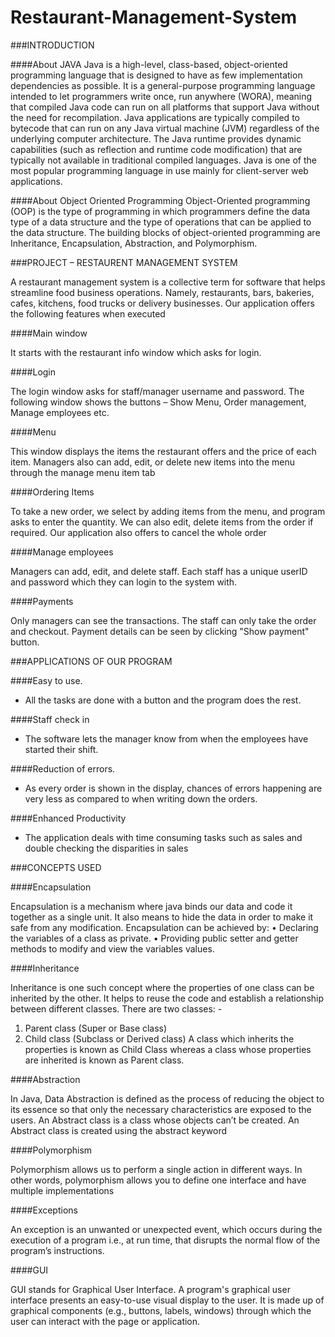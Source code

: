 # Restaurant-Management-System

###INTRODUCTION

####About JAVA
Java is a high-level, class-based, object-oriented programming language that is designed to have as few implementation dependencies as possible. It is a general-purpose programming language intended to let programmers write once, run anywhere (WORA), meaning that compiled Java code can run on all platforms that support Java without the need for recompilation. Java applications are typically compiled to bytecode that can run on any Java virtual machine (JVM) regardless of the underlying computer architecture.
The Java runtime provides dynamic capabilities (such as reflection and runtime code modification) that are typically not available in traditional compiled languages. Java is one of the most popular programming language in use mainly for client-server web applications.

####About Object Oriented Programming
Object-Oriented programming (OOP) is the type of programming in which programmers define the data type of a data structure and the type of operations that can be applied to the data structure.
The building blocks of object-oriented programming are Inheritance, Encapsulation, Abstraction, and Polymorphism.


###PROJECT – RESTAURENT MANAGEMENT SYSTEM

A restaurant management system is a collective term for software that helps streamline food business operations. Namely, restaurants, bars, bakeries, cafes, kitchens, food trucks or delivery businesses.
Our application offers the following features when executed

####Main window
 
It starts with the restaurant info window which asks for login. 


####Login

The login window asks for staff/manager username and password.
The following window shows the buttons – Show Menu, Order management, Manage employees etc. 


####Menu

This window displays the items the restaurant offers and the price of each item.
Managers also can add, edit, or delete new items into the menu through the manage menu item tab


####Ordering Items

To take a new order, we select by adding items from the menu, and program asks to enter the quantity. 
We can also edit, delete items from the order if required.
Our application also offers to cancel the whole order


####Manage employees
 
Managers can add, edit, and delete staff.
Each staff has a unique userID and password which they can login to the system with.


####Payments
 
Only managers can see the transactions. The staff can only take the order and checkout.
Payment details can be seen by clicking "Show payment" button.









###APPLICATIONS OF OUR PROGRAM


####Easy to use.
-	All the tasks are done with a button and the program does the rest.


####Staff check in
-	The software lets the manager know from when the employees have started their shift.


####Reduction of errors.
-	As every order is shown in the display, chances of errors happening are very less as compared to when writing down the orders.


####Enhanced Productivity
-	The application deals with time consuming tasks such as sales and double checking the disparities in sales


###CONCEPTS USED


####Encapsulation

Encapsulation is a mechanism where java binds our data and code it together as a single unit. It also means to hide the data in order to make it safe from any modification. 
Encapsulation can be achieved by:
•	Declaring the variables of a class as private.
•	Providing public setter and getter methods to modify and view the variables values.


####Inheritance

Inheritance is one such concept where the properties of one class can be inherited by the other. It helps to reuse the code and establish a relationship between different classes. There are two classes: -

1. Parent class (Super or Base class)
2. Child class (Subclass or Derived class)
A class which inherits the properties is known as Child Class whereas a class whose properties are inherited is known as Parent class.  


####Abstraction

In Java, Data Abstraction is defined as the process of reducing the object to its essence so that only the necessary characteristics are exposed to the users. An Abstract class is a class whose objects can’t be created. An Abstract class is created using the abstract keyword


####Polymorphism

Polymorphism allows us to perform a single action in different ways. In other words, polymorphism allows you to define one interface and have multiple implementations


####Exceptions 

An exception is an unwanted or unexpected event, which occurs during the execution of a program i.e., at run time, that disrupts the normal flow of the program’s instructions.


####GUI

GUI stands for Graphical User Interface. A program's graphical user interface presents an easy-to-use visual display to the user. It is made up of graphical components (e.g., buttons, labels, windows) through which the user can interact with the page or application.